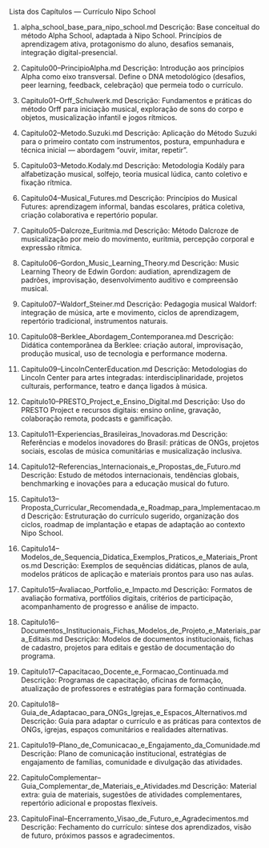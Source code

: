 Lista dos Capítulos — Currículo Nipo School
1. alpha_school_base_para_nipo_school.md
Descrição:
Base conceitual do método Alpha School, adaptada à Nipo School. Princípios de aprendizagem ativa, protagonismo do aluno, desafios semanais, integração digital-presencial.

2. Capitulo00–PrincipioAlpha.md
Descrição:
Introdução aos princípios Alpha como eixo transversal. Define o DNA metodológico (desafios, peer learning, feedback, celebração) que permeia todo o currículo.

3. Capitulo01–Orff_Schulwerk.md
Descrição:
Fundamentos e práticas do método Orff para iniciação musical, exploração de sons do corpo e objetos, musicalização infantil e jogos rítmicos.

4. Capitulo02–Metodo.Suzuki.md
Descrição:
Aplicação do Método Suzuki para o primeiro contato com instrumentos, postura, empunhadura e técnica inicial — abordagem “ouvir, imitar, repetir”.

5. Capitulo03–Metodo.Kodaly.md
Descrição:
Metodologia Kodály para alfabetização musical, solfejo, teoria musical lúdica, canto coletivo e fixação rítmica.

6. Capitulo04–Musical_Futures.md
Descrição:
Princípios do Musical Futures: aprendizagem informal, bandas escolares, prática coletiva, criação colaborativa e repertório popular.

7. Capitulo05–Dalcroze_Euritmia.md
Descrição:
Método Dalcroze de musicalização por meio do movimento, euritmia, percepção corporal e expressão rítmica.

8. Capitulo06–Gordon_Music_Learning_Theory.md
Descrição:
Music Learning Theory de Edwin Gordon: audiation, aprendizagem de padrões, improvisação, desenvolvimento auditivo e compreensão musical.

9. Capitulo07–Waldorf_Steiner.md
Descrição:
Pedagogia musical Waldorf: integração de música, arte e movimento, ciclos de aprendizagem, repertório tradicional, instrumentos naturais.

10. Capitulo08–Berklee_Abordagem_Contemporanea.md
Descrição:
Didática contemporânea da Berklee: criação autoral, improvisação, produção musical, uso de tecnologia e performance moderna.

11. Capitulo09–LincolnCenterEducation.md
Descrição:
Metodologias do Lincoln Center para artes integradas: interdisciplinaridade, projetos culturais, performance, teatro e dança ligados à música.

12. Capitulo10–PRESTO_Project_e_Ensino_Digital.md
Descrição:
Uso do PRESTO Project e recursos digitais: ensino online, gravação, colaboração remota, podcasts e gamificação.

13. Capitulo11–Experiencias_Brasileiras_Inovadoras.md
Descrição:
Referências e modelos inovadores do Brasil: práticas de ONGs, projetos sociais, escolas de música comunitárias e musicalização inclusiva.

14. Capitulo12–Referencias_Internacionais_e_Propostas_de_Futuro.md
Descrição:
Estudo de métodos internacionais, tendências globais, benchmarking e inovações para a educação musical do futuro.

15. Capitulo13–Proposta_Curricular_Recomendada_e_Roadmap_para_Implementacao.md
Descrição:
Estruturação do currículo sugerido, organização dos ciclos, roadmap de implantação e etapas de adaptação ao contexto Nipo School.

16. Capitulo14–Modelos_de_Sequencia_Didatica_Exemplos_Praticos_e_Materiais_Prontos.md
Descrição:
Exemplos de sequências didáticas, planos de aula, modelos práticos de aplicação e materiais prontos para uso nas aulas.

17. Capitulo15–Avaliacao_Portfolio_e_Impacto.md
Descrição:
Formatos de avaliação formativa, portfólios digitais, critérios de participação, acompanhamento de progresso e análise de impacto.

18. Capitulo16–Documentos_Institucionais_Fichas_Modelos_de_Projeto_e_Materiais_para_Editais.md
Descrição:
Modelos de documentos institucionais, fichas de cadastro, projetos para editais e gestão de documentação do programa.

19. Capitulo17–Capacitacao_Docente_e_Formacao_Continuada.md
Descrição:
Programas de capacitação, oficinas de formação, atualização de professores e estratégias para formação continuada.

20. Capitulo18–Guia_de_Adaptacao_para_ONGs_Igrejas_e_Espacos_Alternativos.md
Descrição:
Guia para adaptar o currículo e as práticas para contextos de ONGs, igrejas, espaços comunitários e realidades alternativas.

21. Capitulo19–Plano_de_Comunicacao_e_Engajamento_da_Comunidade.md
Descrição:
Plano de comunicação institucional, estratégias de engajamento de famílias, comunidade e divulgação das atividades.

22. CapituloComplementar–Guia_Complementar_de_Materiais_e_Atividades.md
Descrição:
Material extra: guia de materiais, sugestões de atividades complementares, repertório adicional e propostas flexíveis.

23. CapituloFinal–Encerramento_Visao_de_Futuro_e_Agradecimentos.md
Descrição:
Fechamento do currículo: síntese dos aprendizados, visão de futuro, próximos passos e agradecimentos.

